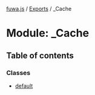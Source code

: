 [fuwa.js](../README.md) / [Exports](../modules.md) / _Cache

# Module: \_Cache

## Table of contents

### Classes

- [default](../classes/_Cache.default.md)
